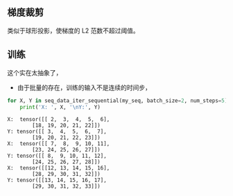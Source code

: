 ## 梯度裁剪

类似于球形投影，使梯度的 L2 范数不超过阈值。

## 训练

这个实在太抽象了，

- 由于批量的存在，训练的输入不是连续的时间步，

```py
for X, Y in seq_data_iter_sequential(my_seq, batch_size=2, num_steps=5):
    print('X: ', X, '\nY:', Y)
```

```
X:  tensor([[ 2,  3,  4,  5,  6],
        [18, 19, 20, 21, 22]])
Y: tensor([[ 3,  4,  5,  6,  7],
        [19, 20, 21, 22, 23]])
X:  tensor([[ 7,  8,  9, 10, 11],
        [23, 24, 25, 26, 27]])
Y: tensor([[ 8,  9, 10, 11, 12],
        [24, 25, 26, 27, 28]])
X:  tensor([[12, 13, 14, 15, 16],
        [28, 29, 30, 31, 32]])
Y: tensor([[13, 14, 15, 16, 17],
        [29, 30, 31, 32, 33]])
```
